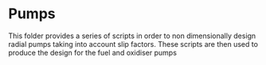 Pumps
=======

This folder provides a series of scripts in order to non dimensionally design radial pumps taking into account slip factors. These scripts are then used to produce the design for the fuel and oxidiser pumps
